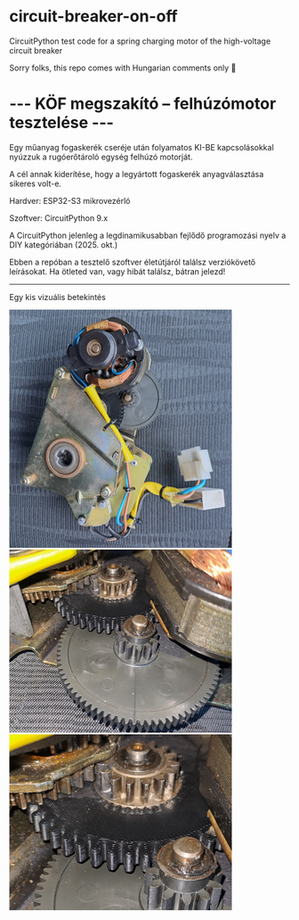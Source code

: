 # circuit-breaker-on-off
CircuitPython test code for a spring charging motor of the high-voltage circuit breaker

Sorry folks, this repo comes with Hungarian comments only 🙂

# --- KÖF megszakító – felhúzómotor tesztelése ---

Egy műanyag fogaskerék cseréje után folyamatos KI-BE kapcsolásokkal nyúzzuk a rugóerőtároló egység felhúzó motorját.

A cél annak kiderítése, hogy a legyártott fogaskerék anyagválasztása sikeres volt-e.

Hardver: ESP32-S3 mikrovezérló

Szoftver: CircuitPython 9.x

A CircuitPython jelenleg a legdinamikusabban fejlődő programozási nyelv a DIY kategóriában (2025. okt.)

Ebben a repóban a tesztelő szoftver életútjáról találsz verziókövető leírásokat.
Ha ötleted van, vagy hibát találsz, bátran jelezd!

---
Egy kis vizuális betekintés

<img src="images/rugofelhuzo_motorblokk.jpg" alt="Motorblokk" width="400">

<img src="images/fogaskerek_egyuttes.jpg" alt="Fogaskerekek" width="400">

<img src="images/nyomtatott_fogaskerek_kozeli.jpg" alt="Új kerék" width="400">
